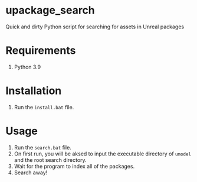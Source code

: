 # upackage_search
Quick and dirty Python script for searching for assets in Unreal packages

# Requirements
1. Python 3.9

# Installation
1. Run the `install.bat` file. 

# Usage
1. Run the `search.bat` file.
2. On first run, you will be aksed to input the executable directory of `umodel` and the root search directory.
2. Wait for the program to index all of the packages.
3. Search away!